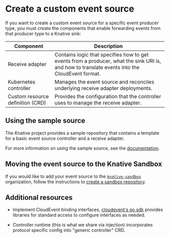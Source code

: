 # Create a custom event source

If you want to create a custom event source for a specific event producer type, you must create the components that enable forwarding events from that producer type to a Knative sink:

|Component |Description |
|------|---------------------|
|Receive adapter|Contains logic that specifies how to get events from a producer, what the sink URI is, and how to translate events into the CloudEvent format.|
|Kubernetes controller|Manages the event source and reconciles underlying receive adapter deployments.|
|Custom resource definition (CRD)|Provides the configuration that the controller uses to manage the receive adapter.|

<!--TODO: Add links to components pages-->

## Using the sample source

The Knative project provides a sample repository that contains a template for a basic event source controller and a receive adapter.

For more information on using the sample source, see the [documentation](./sample-repo.md).

## Moving the event source to the Knative Sandbox

If you would like to add your event source to the [`knative-sandbox`](https://github.com/knative-sandbox) organization, follow the instructions to [create a sandbox repository](https://knative.dev/community/contributing/mechanics/creating-a-sandbox-repo/).

## Additional resources

* Implement CloudEvent binding interfaces, [cloudevent's go sdk](https://github.com/cloudevents/sdk-go) provides libraries for standard access to configure interfaces as needed.

* Controller runtime (this is what we share via injection) incorporates protocol specific config into "generic controller" CRD.
